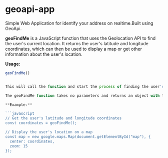 # geoapi-app
Simple Web Application for identify your address on realtime.Built using GeoApi.

**geoFindMe** is a JavaScript function that uses the Geolocation API to find the user's current location. It returns the user's latitude and longitude coordinates, which can then be used to display a map or get other information about the user's location.

**Usage:**

```javascript
geoFindMe()


This will call the function and start the process of finding the user's location. Once the function has finished, it will return the user's latitude and longitude coordinates. You can then use these coordinates to display a map or get other information about the user's location.

The geoFindMe function takes no parameters and returns an object with two properties: latitude and longitude. The latitude property is the user's latitude coordinate, and the longitude property is the user's longitude coordinate.

**Example:**

```javascript
// Get the user's latitude and longitude coordinates
const coordinates = geoFindMe();

// Display the user's location on a map
const map = new google.maps.Map(document.getElementById("map"), {
  center: coordinates,
  zoom: 15
});
